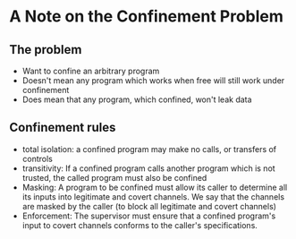 # A Note on the Confinement Problem

## The problem

- Want to confine an arbitrary program
- Doesn't mean any program which works when free will still work under confinement
- Does mean that any program, which confined, won't leak data

## Confinement rules

- total isolation: a confined program may make no calls, or transfers of controls
- transitivity: If a confined program calls another program which is not trusted, the called program must also be confined
- Masking: A program to be confined must allow its caller to determine all its inputs into
  legitimate and covert channels. We say that the channels are masked by the caller (to block all legitimate and covert channels)
- Enforcement: The supervisor must ensure that a confined program's input to covert
  channels conforms to the caller's specifications.
